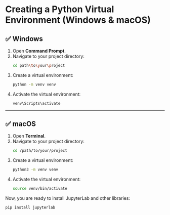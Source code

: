 # Creating a Python Virtual Environment (Windows & macOS)

## ✅ Windows

1. Open **Command Prompt**.
2. Navigate to your project directory:
   ```bash
   cd path\to\your\project
   ```
3. Create a virtual environment:
   ```bash
   python -m venv venv
   ```
4. Activate the virtual environment:
   ```bash
   venv\Scripts\activate
   ```

---

## ✅ macOS

1. Open **Terminal**.
2. Navigate to your project directory:
   ```bash
   cd /path/to/your/project
   ```
3. Create a virtual environment:
   ```bash
   python3 -m venv venv
   ```
4. Activate the virtual environment:
   ```bash
   source venv/bin/activate
   ```

Now, you are ready to install JupyterLab and other libraries:
   ```bash
   pip install jupyterlab
   ```